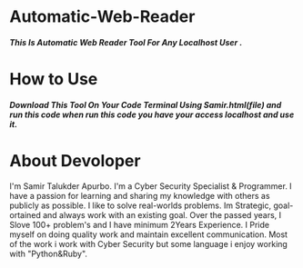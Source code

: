 # Automatic-Web-Reader

##### This Is Automatic Web Reader Tool For Any Localhost User . 

# How to Use 
##### Download This Tool On Your Code Terminal Using Samir.html(file) and run this code when run this code you have your access localhost and use it. 

# About Devoloper
I'm Samir Talukder Apurbo. I'm a Cyber Security Specialist & Programmer. I have a passion for learning and sharing my knowledge with others as publicly as possible. I like to solve real-worlds problems. Im Strategic, goal-ortained and always work with an existing goal. Over the passed years, I Slove 100+ problem's and I have minimum 2Years Experience. I Pride myself on doing quality work and maintain excellent communication. Most of the work i work with Cyber Security but some language i enjoy working with "Python&Ruby".
